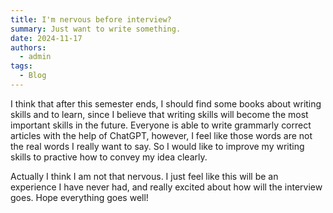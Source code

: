 ```yaml
---
title: I'm nervous before interview?
summary: Just want to write something.
date: 2024-11-17
authors:
  - admin
tags:
  - Blog
---
```

I think that after this semester ends, I should find some books about writing skills and to learn, since I
believe that writing skills will become the most important skills in the future. Everyone is able to write
grammarly correct articles with the help of ChatGPT, however, I feel like those words are not the real words
I really want to say. So I would like to improve my writing skills to practive how to convey my idea clearly.

Actually I think I am not that nervous. I just feel like this will be an experience I have never had, and 
really excited about how will the interview goes. Hope everything goes well!